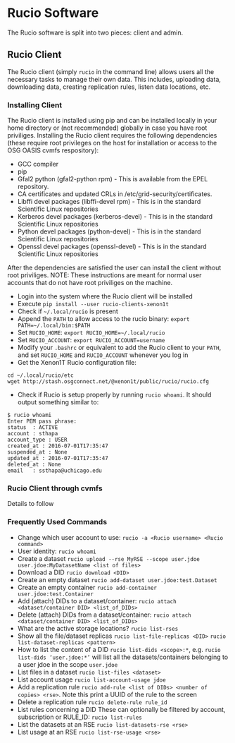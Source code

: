 # Rucio Software

The Rucio software is split into two pieces: client and admin. 

## Rucio Client

The Rucio client (simply `rucio` in the command line) allows users all the necessary tasks to manage their own data. This includes, uploading data, downloading data, creating replication rules, listen data locations, etc.

### Installing Client

The Rucio client is installed using pip and can be installed locally in your home directory or (not recommended) globally in case you have root priviliges. Installing the Rucio client requires the following dependencies (these require root privileges on the host for installation or access to the OSG OASIS cvmfs respository):

* GCC compiler
* pip
* Gfal2 python (gfal2-python rpm)  - This is available from the EPEL repository. 
* CA certificates and updated CRLs  in /etc/grid-security/certificates.
* Libffi devel packages (libffi-devel rpm) - This is in the standard Scientific Linux repositories
* Kerberos devel packages (kerberos-devel) - This is in the standard Scientific Linux repositories
* Python devel packages (python-devel) - This is in the standard Scientific Linux repositories
* Openssl devel packages (openssl-devel) - This is in the standard Scientific Linux repositories

After the dependencies are satisfied the user can install the client without root priviliges. NOTE: These instructions are meant for normal user accounts that do not have root priviliges on the machine.

* Login into the system where the Rucio client will be installed
* Execute `pip install --user rucio-clients-xenon1t`
* Check if `~/.local/rucio` is present
* Append the `PATH` to allow access to the rucio binary: `export PATH=~/.local/bin:$PATH`
* Set `RUCIO_HOME`: `export RUCIO_HOME=~/.local/rucio`
* Set `RUCIO_ACCOUNT`: `export RUCIO_ACCOUNT=username`
* Modify your `.bashrc` or equivalent to add the Rucio client to your `PATH`, and set `RUCIO_HOME` and `RUCIO_ACCOUNT` whenever you log in
* Get the Xenon1T Rucio configuration file: 
```
cd ~/.local/rucio/etc
wget http://stash.osgconnect.net/@xenon1t/public/rucio/rucio.cfg
```
* Check if Rucio is setup properly by running `rucio whoami`. It should output something similar to:
```
$ rucio whoami
Enter PEM pass phrase:
status  : ACTIVE
account : sthapa
account_type : USER
created_at : 2016-07-01T17:35:47
suspended_at : None
updated_at : 2016-07-01T17:35:47
deleted_at : None
email   : ssthapa@uchicago.edu
```

### Rucio Client through cvmfs

Details to follow

### Frequently Used Commands

* Change which user account to use:
`rucio -a <Rucio username> <Rucio command>`
* User identity: 
`rucio whoami`
* Create a dataset
`rucio upload --rse MyRSE --scope user.jdoe user.jdoe:MyDatasetName <list of files>`
* Download a DID
`rucio download <DID>`
* Create an empty dataset
`rucio add-dataset user.jdoe:test.Dataset`
* Create an empty container
`rucio add-container user.jdoe:test.Container`
* Add (attach) DIDs to a dataset/container:
`rucio attach <dataset/container DID> <list_of_DIDs>`
* Delete (attach) DIDs from a dataset/container:
`rucio attach <dataset/container DID> <list_of_DIDs>`
* What are the active storage locations?
`rucio list-rses`
* Show all the file/dataset replicas
`rucio list-file-replicas <DID>`
`rucio list-dataset-replicas <pattern>`
* How to list the content of a DID
`rucio list-dids <scope>:*`, e.g. `rucio list-dids ‘user.jdoe:*’` will list all the datasets/containers belonging to a user jdoe in the scope `user.jdoe`
* List files in a dataset
`rucio list-files <dataset>`    
* List account usage
`rucio list-account-usage jdoe`
* Add a replication rule
`rucio add-rule <list of DIDs> <number of copies> <rse>`. Note this print a UUID of the rule to the screen
* Delete a replication rule
`rucio delete-rule rule_id`
* List rules concerning a DID
These can optionally be filtered by account, subscription or RULE_ID: 
`rucio list-rules`
* List the datasets at an RSE
`rucio list-datasets-rse <rse>`
* List usage at an RSE
`rucio list-rse-usage <rse>`

